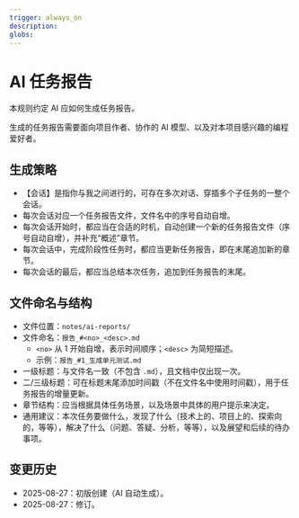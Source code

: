 ```yaml
---
trigger: always_on
description: 
globs: 
---
```


# AI 任务报告

本规则约定 AI 应如何生成任务报告。

生成的任务报告需要面向项目作者、协作的 AI 模型、以及对本项目感兴趣的编程爱好者。

## 生成策略

- 【会话】是指你与我之间进行的，可存在多次对话、穿插多个子任务的一整个会话。
- 每次会话对应一个任务报告文件，文件名中的序号自动自增。
- 每次会话开始时，都应当在合适的时机，自动创建一个新的任务报告文件（序号自动自增），并补充“概述”章节。
- 每次会话中，完成阶段性任务时，都应当更新任务报告，即在末尾追加新的章节。
- 每次会话的最后，都应当总结本次任务，追加到任务报告的末尾。

## 文件命名与结构

- 文件位置：`notes/ai-reports/`
- 文件命名：`报告_#<no>_<desc>.md`
  - `<no>` 从 1 开始自增，表示时间顺序；`<desc>` 为简短描述。
  - 示例：`报告_#1_生成单元测试.md`
- 一级标题：与文件名一致（不包含 `.md`），且文档中仅出现一次。
- 二/三级标题：可在标题末尾添加时间戳（不在文件名中使用时间戳），用于任务报告的增量更新。
- 章节结构：应当根据具体任务场景，以及场景中具体的用户提示来决定。
- 通用建议：本次任务要做什么，发现了什么（技术上的、项目上的、探索向的，等等），解决了什么（问题、答疑、分析，等等），以及展望和后续的待办事项。

## 变更历史

- 2025-08-27：初版创建（AI 自动生成）。
- 2025-08-27：修订。